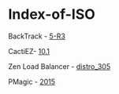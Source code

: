 # Index-of-ISO


BackTrack - [5-R3](BackTrack5R3/BackTrack_5_R3-linux-GNOME-64.iso)

CactiEZ- [10.1](CactiEZ/CactiEZ-10.1-x86_64.iso)

Zen Load Balancer - [distro_305](Zen-LoadBalancer/zenloadbalancer-distro_305.iso)

PMagic - [2015](PMagic/pmagic_2015_03_06.iso)